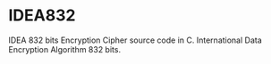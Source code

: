 # IDEA832
IDEA 832 bits Encryption Cipher source code in C. International Data Encryption Algorithm 832 bits.
